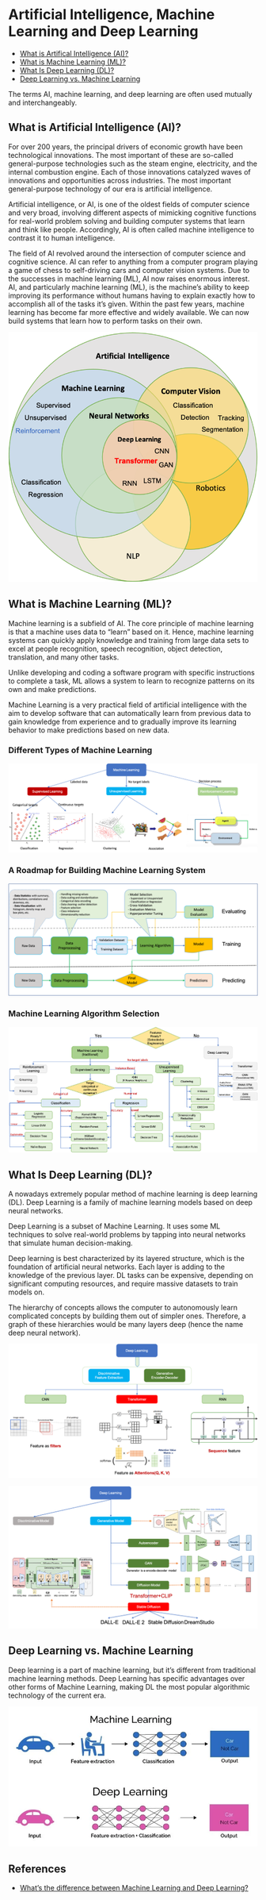 # Artificial Intelligence, Machine Learning and Deep Learning

* [What is Artifical Intelligence (AI)?](./machine_learning_and_deep_learning.md#what-is-artificial-intelligence-ai)
* [What is Machine Learning (ML)?](./machine_learning_and_deep_learning.md#what-is-machine-learning-ml)
* [What Is Deep Learning (DL)?](./machine_learning_and_deep_learning.md#what-is-deep-learning-dl) 
* [Deep Learning vs. Machine Learning](./machine_learning_and_deep_learning.md#deep-learning-vs-machine-learning)

The terms AI, machine learning, and deep learning are often used mutually and interchangeably. 

## What is Artificial Intelligence (AI)?

For over 200 years, the principal drivers of economic growth have been technological innovations. The most important of these are so-called general-purpose technologies such as the steam engine, electricity, and the internal combustion engine. Each of those innovations catalyzed waves of innovations and opportunities across industries. The most important general-purpose technology of our era is artificial intelligence. 

Artificial intelligence, or AI, is one of the oldest fields of computer science and very broad, involving different aspects of mimicking cognitive functions for real-world problem solving and building computer systems that learn and think like people. Accordingly, AI is often called machine intelligence to contrast it to human intelligence. 

The field of AI revolved around the intersection of computer science and cognitive science. AI can refer to anything from a computer program playing a game of chess to self-driving cars and computer vision systems. Due to the successes in machine learning (ML), AI now raises enormous interest. AI, and particularly machine learning (ML), is the machine’s ability to keep improving its performance without humans having to explain exactly how to accomplish all of the tasks it’s given. Within the past few years, machine learning has become far more effective and widely available. We can now build systems that learn how to perform tasks on their own.

<p align="center">
<img src="pic/ml_cv_ai.png">
</p>

## What is Machine Learning (ML)?

Machine learning is a subfield of AI. The core principle of machine learning is that a machine uses data to “learn” based on it. Hence, machine learning systems can quickly apply knowledge and training from large data sets to excel at people recognition, speech recognition, object detection, translation, and many other tasks. 

Unlike developing and coding a software program with specific instructions to complete a task, ML allows a system to learn to recognize patterns on its own and make predictions. 

Machine Learning is a very practical field of artificial intelligence with the aim to develop software that can automatically learn from previous data to gain knowledge from experience and to gradually improve its learning behavior to make predictions based on new data.

### Different Types of Machine Learning

<p align="center">
<img src="./pic/machine_learning_types.png">
</p>

### A Roadmap for Building Machine Learning System
<p align="center">
<img src="../machine_learning/pic/machine_learning_pipeline.png">
</p>

### Machine Learning Algorithm Selection

<p align="center">
<img src="../machine_learning/pic/machine_learning_algorithms.png">
</p>

## What Is Deep Learning (DL)? 

A nowadays extremely popular method of machine learning is deep learning (DL). Deep Learning is a family of machine learning models based on deep neural networks. 

Deep Learning is a subset of Machine Learning. It uses some ML techniques to solve real-world problems by tapping into neural networks that simulate human decision-making. 

Deep learning is best characterized by its layered structure, which is the foundation of artificial neural networks. Each layer is adding to the knowledge of the previous layer. DL tasks can be expensive, depending on significant computing resources, and require massive datasets to train models on. 

The hierarchy of concepts allows the computer to autonomously learn complicated concepts by building them out of simpler ones. Therefore, a graph of these hierarchies would be many layers deep (hence the name deep neural network).

<p align="center">
<img src="pic/deep_learning_feature_extraction.png">
</p>

<p align="center">
<img src="pic/deep_learning_generative_models.png">
</p>


## Deep Learning vs. Machine Learning 

Deep learning is a part of machine learning, but it’s different from traditional machine learning methods. Deep Learning has specific advantages over other forms of Machine Learning, making DL the most popular algorithmic technology of the current era. 

<p align="center">
<img src="pic/machine-learning-vs-deep-learning.webp">
</p>

## References

- [What’s the difference between Machine Learning and Deep Learning?](https://viso.ai/deep-learning/deep-learning-vs-machine-learning/)